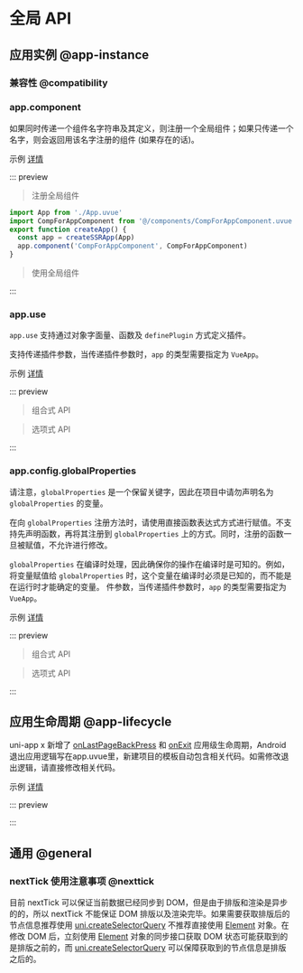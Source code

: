 # 全局 API

## 应用实例 @app-instance

### 兼容性 @compatibility

<!-- VUEJSON.application.compatibility -->

### app.component

如果同时传递一个组件名字符串及其定义，则注册一个全局组件；如果只传递一个名字，则会返回用该名字注册的组件 (如果存在的话)。

示例 [详情](<!-- VUEJSON.E_app-instance.component_component.gitUrl -->)

::: preview <!-- VUEJSON.E_app-instance.component_component.webUrl -->

> 注册全局组件

```ts
import App from './App.uvue'
import CompForAppComponent from '@/components/CompForAppComponent.uvue'
export function createApp() {
  const app = createSSRApp(App)
  app.component('CompForAppComponent', CompForAppComponent)
}
```

> 使用全局组件

<!-- VUEJSON.E_app-instance.component_component.code -->

:::

### app.use

`app.use` 支持通过对象字面量、函数及 `definePlugin` 方式定义插件。

支持传递插件参数，当传递插件参数时，`app` 的类型需要指定为 `VueApp`。

示例 [详情](<!-- VUEJSON.E_app-instance.use_use-composition.gitUrl -->)

::: preview <!-- VUEJSON.E_app-instance.use_use-composition.webUrl -->

> 组合式 API
<!-- VUEJSON.E_app-instance.use_use-composition.code -->

> 选项式 API
<!-- VUEJSON.E_app-instance.use_use-options.code -->
:::

### app.config.globalProperties

请注意，`globalProperties` 是一个保留关键字，因此在项目中请勿声明名为 `globalProperties` 的变量。

在向 `globalProperties` 注册方法时，请使用直接函数表达式方式进行赋值。不支持先声明函数，再将其注册到 `globalProperties` 上的方式。同时，注册的函数一旦被赋值，不允许进行修改。

`globalProperties` 在编译时处理，因此确保你的操作在编译时是可知的。例如，将变量赋值给 `globalProperties` 时，这个变量在编译时必须是已知的，而不能是在运行时才能确定的变量。
件参数，当传递插件参数时，`app` 的类型需要指定为 `VueApp`。

示例 [详情](<!-- VUEJSON.E_app-instance.globalProperties_globalProperties-composition.gitUrl -->)

::: preview <!-- VUEJSON.E_app-instance.globalProperties_globalProperties-composition.webUrl -->

> 组合式 API
<!-- VUEJSON.E_app-instance.globalProperties_globalProperties-composition.code -->

> 选项式 API
<!-- VUEJSON.E_app-instance.globalProperties_globalProperties-options.code -->
:::

## 应用生命周期 @app-lifecycle

uni-app x 新增了 [onLastPageBackPress](../collocation/App.md#applifecycle) 和 [onExit](../collocation/App.md#applifecycle) 应用级生命周期，Android退出应用逻辑写在app.uvue里，新建项目的模板自动包含相关代码。如需修改退出逻辑，请直接修改相关代码。

示例 [详情](<!-- VUEJSON.E_App.example.gitUrl -->)

::: preview <!-- VUEJSON.E_App.example.webUrl -->

<!-- VUEJSON.E_App.example.code -->
:::

## 通用 @general

<!-- VUEJSON.general.compatibility -->

<!-- VUEJSON.general.example -->

### nextTick 使用注意事项 @nexttick

目前 nextTick 可以保证当前数据已经同步到 DOM，但是由于排版和渲染是异步的的，所以 nextTick 不能保证 DOM 排版以及渲染完毕。如果需要获取排版后的节点信息推荐使用 [uni.createSelectorQuery](../api/nodes-info.md) 不推荐直接使用 [Element](../dom/element.md) 对象。在修改 DOM 后，立刻使用 [Element](../dom/element.md) 对象的同步接口获取 DOM 状态可能获取到的是排版之前的，而 [uni.createSelectorQuery](../api/nodes-info.md) 可以保障获取到的节点信息是排版之后的。
